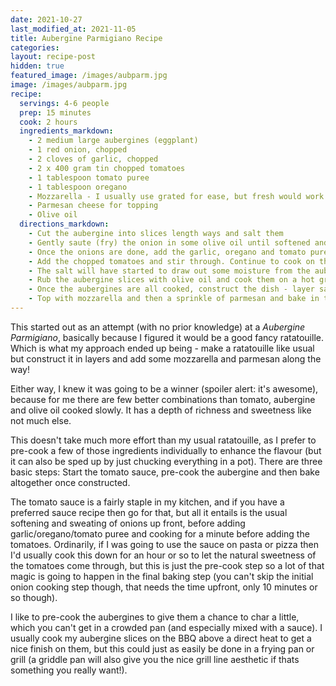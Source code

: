 ```yaml
---
date: 2021-10-27
last_modified_at: 2021-11-05
title: Aubergine Parmigiano Recipe
categories:
layout: recipe-post
hidden: true
featured_image: /images/aubparm.jpg
image: /images/aubparm.jpg
recipe:
  servings: 4-6 people
  prep: 15 minutes
  cook: 2 hours
  ingredients_markdown:
    - 2 medium large aubergines (eggplant)
    - 1 red onion, chopped
    - 2 cloves of garlic, chopped
    - 2 x 400 gram tin chopped tomatoes
    - 1 tablespoon tomato puree
    - 1 tablespoon oregano
    - Mozzarella - I usually use grated for ease, but fresh would work even better
    - Parmesan cheese for topping
    - Olive oil
  directions_markdown:
    - Cut the aubergine into slices length ways and salt them
    - Gently saute (fry) the onion in some olive oil until softened and starting to brown, about 10 minutes
    - Once the onions are done, add the garlic, oregano and tomato puree. Stir through and cook for about a further 1 minute
    - Add the chopped tomatoes and stir through. Continue to cook on the hob, stirring occasionally whilst you cook the aubergines
    - The salt will have started to draw out some moisture from the aubergine (you will probably see moisture on top of the slices), rinse the moisture and excess salt of under cold water and pat dry with kitchen towel
    - Rub the aubergine slices with olive oil and cook them on a hot grill (I use direct heat on a BBQ, but a pre-heated griddle pan will work as well). Aubergines will absorb a lot of oil, so continue to brush them with olive oil whilst they cook. Once they have browned a little, remove them to a plate. You will probably need to cook these slices in batches.
    - Once the aubergines are all cooked, construct the dish - layer sauce, aubergines and then a layer of mozzarella and parmesan and repeat until finished
    - Top with mozzarella and then a sprinkle of parmesan and bake in the oven for about 45 - 50 minutes at 180C
---
```


This started out as an attempt (with no prior knowledge) at a _Aubergine Parmigiano_, basically because I figured it would be a good fancy ratatouille. Which is what my approach ended up being - make a ratatouille like usual but construct it in layers and add some mozzarella and parmesan along the way!

Either way, I knew it was going to be a winner (spoiler alert: it's awesome), because for me there are few better combinations than tomato, aubergine and olive oil cooked slowly. It has a depth of richness and sweetness like not much else.

This doesn't take much more effort than my usual ratatouille, as I prefer to pre-cook a few of those ingredients individually to enhance the flavour (but it can also be sped up by just chucking everything in a pot). There are three basic steps: Start the tomato sauce, pre-cook the aubergine and then bake altogether once constructed.

The tomato sauce is a fairly staple in my kitchen, and if you have a preferred sauce recipe then go for that, but all it entails is the usual softening and sweating of onions up front, before adding garlic/oregano/tomato puree and cooking for a minute before adding the tomatoes. Ordinarily, if I was going to use the sauce on pasta or pizza then I'd usually cook this down for an hour or so to let the natural sweetness of the tomatoes come through, but this is just the pre-cook step so a lot of that magic is going to happen in the final baking step (you can't skip the initial onion cooking step though, that needs the time upfront, only 10 minutes or so though).

I like to pre-cook the aubergines to give them a chance to char a little, which you can't get in a crowded pan (and especially mixed with a sauce). I usually cook my aubergine slices on the BBQ above a direct heat to get a nice finish on them, but this could just as easily be done in a frying pan or grill (a griddle pan will also give you the nice grill line aesthetic if thats something you really want!).

<br>
<br>
